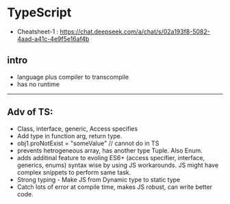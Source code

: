 # TypeScript

- Cheatsheet-1 : https://chat.deepseek.com/a/chat/s/02a193f8-5082-4aad-a41c-4e9f5e16af4b

## intro

- language plus compiler to transcompile
- has no runtime

---

## Adv of TS:

- Class, interface, generic, Access specifies
- Add type in function arg, return type.
- obj1.proNotExist = "someValue" // cannot do in TS
- prevents hetrogeneous array, has another type Tuple. Also Enum.
- adds additinal feature to evoling ES6+ (access specifier, interface, generics, enums) syntax wise by using JS workarounds. JS might have complex snippets to perform same task.
- Strong typing - Make JS from Dynamic type to static type
- Catch lots of error at compile time, makes JS robust, can write better code.
